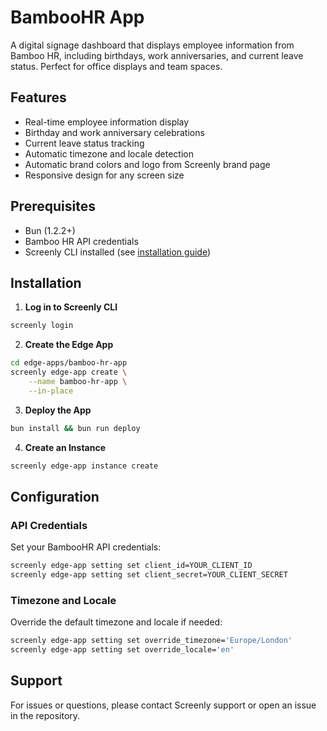 # BambooHR App

A digital signage dashboard that displays employee information from Bamboo HR, including birthdays, work anniversaries, and current leave status. Perfect for office displays and team spaces.

## Features

- Real-time employee information display
- Birthday and work anniversary celebrations
- Current leave status tracking
- Automatic timezone and locale detection
- Automatic brand colors and logo from Screenly brand page
- Responsive design for any screen size

## Prerequisites

- Bun (1.2.2+)
- Bamboo HR API credentials
- Screenly CLI installed (see [installation guide](https://github.com/Screenly/cli))

## Installation

1. **Log in to Screenly CLI**

```bash
screenly login
```

2. **Create the Edge App**

```bash
cd edge-apps/bamboo-hr-app
screenly edge-app create \
    --name bamboo-hr-app \
    --in-place
```

3. **Deploy the App**

```bash
bun install && bun run deploy
```

4. **Create an Instance**

```bash
screenly edge-app instance create
```

## Configuration

### API Credentials

Set your BambooHR API credentials:

```bash
screenly edge-app setting set client_id=YOUR_CLIENT_ID
screenly edge-app setting set client_secret=YOUR_CLIENT_SECRET
```

### Timezone and Locale

Override the default timezone and locale if needed:

```bash
screenly edge-app setting set override_timezone='Europe/London'
screenly edge-app setting set override_locale='en'
```

## Support

For issues or questions, please contact Screenly support or open an issue in the repository.

